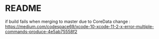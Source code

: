 #  README

if build fails when merging to master due to CoreData change : https://medium.com/codespace69/xcode-10-xcode-11-2-x-error-multiple-commands-produce-4e5ab75558f2 


